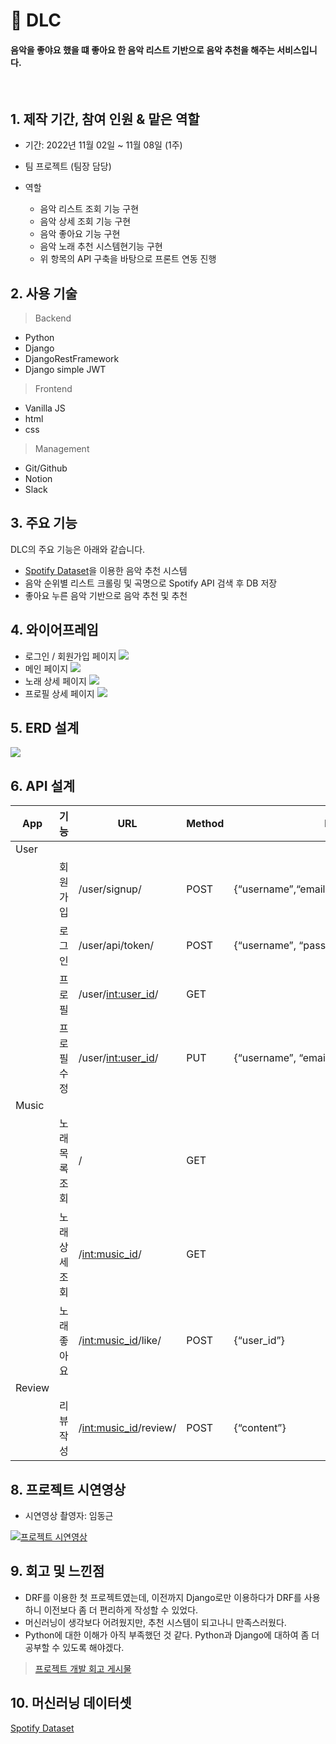 # 🎵 DLC

#### 음악을 좋야요 했을 떄 좋아요 한 음악 리스트 기반으로 음악 추천을 해주는 서비스입니다.

<br/>

## 1. 제작 기간, 참여 인원 & 맡은 역할

- 기간: 2022년 11월 02일 ~ 11월 08일 (1주)
- 팀 프로젝트 (팀장 담당)

- 역할

  - 음악 리스트 조회 기능 구현
  - 음악 상세 조회 기능 구현
  - 음악 좋아요 기능 구현
  - 음악 노래 추천 시스템현기능 구현
  - 위 항목의 API 구축을 바탕으로 프론트 연동 진행

## 2. 사용 기술

> Backend

- Python
- Django
- DjangoRestFramework
- Django simple JWT

> Frontend

- Vanilla JS
- html
- css

> Management

- Git/Github
- Notion
- Slack

## 3. 주요 기능

DLC의 주요 기능은 아래와 같습니다.

- [Spotify Dataset](https://www.kaggle.com/datasets/vatsalmavani/spotify-dataset)을 이용한 음악 추천 시스템
- 음악 순위별 리스트 크롤링 및 곡명으로 Spotify API 검색 후 DB 저장
- 좋아요 누른 음악 기반으로 음악 추천 및 추천

## 4. 와이어프레임

- 로그인 / 회원가입 페이지
![](https://velog.velcdn.com/images/marinred/post/55c08bf6-7d02-4d98-acad-bff8556b8200/image.png)
- 메인 페이지
![](https://velog.velcdn.com/images/marinred/post/0a49bd42-f3af-4b5b-b69a-31bbd63d8e0b/image.png)
- 노래 상세 페이지
![](https://velog.velcdn.com/images/marinred/post/e60387fc-d50c-4896-8b1b-42080d5f6432/image.png)
- 프로필 상세 페이지
![](https://velog.velcdn.com/images/marinred/post/98e341cb-d392-4afa-931c-522093679073/image.png)

## 5. ERD 설계

![](https://velog.velcdn.com/images/marinred/post/3c1665f6-fd99-4732-b4e7-cc506e7d446f/image.jpg)

## 6. API 설계


| App | 기능 | URL | Method | Request | Response |
| --- | --- | --- | --- | --- | --- |
| User |  |  |  |  |  |
|  | 회원가입 | /user/signup/ | POST | {“username”,“email”,“password”,”password2”} |  |
|  | 로그인 | /user/api/token/ | POST | {“username”, “password”} |  |
|  | 프로필 | /user/<int:user_id>/ | GET |  | {“user_id”, "username”, “email”, "bio”} |
|  | 프로필 수정 | /user/<int:user_id>/ | PUT | {“username”, “email”, “bio”} | {“user_id”, “username”, “email”, “bio”} |
| Music |  |  |  |  |  |
|  | 노래 목록 조회 | / | GET |  | {“music_id”, “name”, “year”, “artist”, “aalbum”, “music_image”, “like”} |
|  | 노래 상세 조회 | /<int:music_id>/ | GET |  | {“music_id”, “name”, “year”, “artist”, “aalbum”, “music_image”, “like”} |
|  | 노래 좋아요 | /<int:music_id>/like/ | POST | {“user_id”} |  |
| Review |  |  |  |  |  |
|  | 리뷰 작성 | /<int:music_id>/review/ | POST | {“content”} |  |

## 8. 프로젝트 시연영상

- 시연영상 촬영자: 임동근




[![프로젝트 시연영상](https://velog.velcdn.com/images/marinred/post/0a49bd42-f3af-4b5b-b69a-31bbd63d8e0b/image.png)](https://www.youtube.com/watch?v=dH_CHanu6E4)
## 9. 회고 및 느낀점
- DRF를 이용한 첫 프로젝트였는데, 이전까지 Django로만 이용하다가 DRF를 사용하니 이전보다 좀 더 편리하게 작성할 수 있었다.
- 머신러닝이 생각보다 어려웠지만, 추천 시스템이 되고나니 만족스러웠다.
- Python에 대한 이해가 아직 부족했던 것 같다. Python과 Django에 대하여 좀 더 공부할 수 있도록 해야겠다.

> [프로젝트 개발 회고 게시물](https://velog.io/@marinred/%EB%82%B4%EC%9D%BC%EB%B0%B0%EC%9B%80%EC%BA%A0%ED%94%84-%EC%B5%9C%EC%A2%85%ED%94%84%EB%A1%9C%EC%A0%9D%ED%8A%B8-%EC%A4%91%EA%B0%84%EB%B0%9C%ED%91%9C-K.P.T)

## 10. 머신러닝 데이터셋

[Spotify Dataset](https://www.kaggle.com/datasets/vatsalmavani/spotify-dataset)

